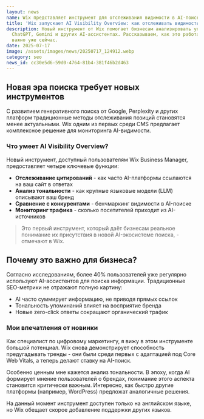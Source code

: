 ```yaml
---
layout: news
name: Wix представляет инструмент для отслеживания видимости в AI-поиске
title: 'Wix запускает AI Visibility Overview: как отслеживать видимость в AI-поиске'
description: Новый инструмент от Wix помогает бизнесам анализировать упоминания в
  ChatGPT, Gemini и других AI-ассистентах. Рассказываем, как это работает и почему
  важно уже сейчас.
date: 2025-07-17
image: /assets/images/news/20250717_124912.webp
category: seo
news_id: cc30e5d6-59d0-4764-81b4-381f46b2d463
---
```



<h2>Новая эра поиска требует новых инструментов</h2>
<p>С развитием генеративного поиска от Google, Perplexity и других платформ традиционные методы отслеживания позиций становятся менее актуальными. Wix одним из первых среди CMS предлагает комплексное решение для мониторинга AI-видимости.</p>

<h3>Что умеет AI Visibility Overview?</h3>
<p>Новый инструмент, доступный пользователям Wix Business Manager, предоставляет четыре ключевые функции:</p>
<ul>
<li><strong>Отслеживание цитирований</strong> - как часто AI-платформы ссылаются на ваш сайт в ответах</li>
<li><strong>Анализ тональности</strong> - как крупные языковые модели (LLM) описывают ваш бренд</li>
<li><strong>Сравнение с конкурентами</strong> - бенчмаркинг видимости в AI-поиске</li>
<li><strong>Мониторинг трафика</strong> - сколько посетителей приходит из AI-источников</li>
</ul>

<blockquote class="google-quote">
Это первый инструмент, который даёт бизнесам реальное понимание их присутствия в новой AI-экосистеме поиска, - отмечают в Wix.
</blockquote>

<h2>Почему это важно для бизнеса?</h2>
<p>Согласно исследованиям, более 40% пользователей уже регулярно используют AI-ассистентов для поиска информации. Традиционные SEO-метрики не отражают полную картину:</p>
<ul>
<li>AI часто суммирует информацию, не приводя прямых ссылок</li>
<li>Тональность упоминаний влияет на восприятие бренда</li>
<li>Новые zero-click ответы сокращают органический трафик</li>
</ul>

<h3>Мои впечатления от новинки</h3>
<p>Как специалист по цифровому маркетингу, я вижу в этом инструменте большой потенциал. Wix снова демонстрирует способность предугадывать тренды - они были среди первых с адаптацией под Core Web Vitals, а теперь делают ставку на AI-поиск.</p>
<p>Особенно ценным мне кажется анализ тональности. В эпоху, когда AI формирует мнение пользователей о брендах, понимание этого аспекта становится критически важным. Интересно, как быстро другие платформы (например, WordPress) предложат аналогичные решения.</p>

<p>На данный момент инструмент доступен только на английском языке, но Wix обещает скорое добавление поддержки других языков.</p>
